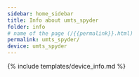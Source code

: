 ```yaml
---
sidebar: home_sidebar
title: Info about umts_spyder
folder: info
# name of the page (/{{permalink}}.html)
permalink: umts_spyder/
device: umts_spyder
---
```

{% include templates/device_info.md %}
